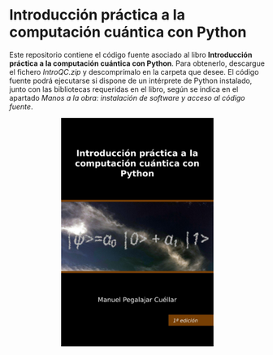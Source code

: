 # Introducción práctica a la computación cuántica con Python

Este repositorio contiene el código fuente asociado al libro **Introducción práctica a la computación cuántica con Python**. Para obtenerlo, descargue el fichero *IntroQC.zip* y descomprímalo en la carpeta que desee. El código fuente podrá ejecutarse si dispone de un intérprete de Python instalado, junto con las bibliotecas requeridas en el libro, según se indica en el apartado *Manos a la obra: instalación de software y acceso al código fuente*.

<center><img src="pgithub.jpg" width="300px" /></center>
